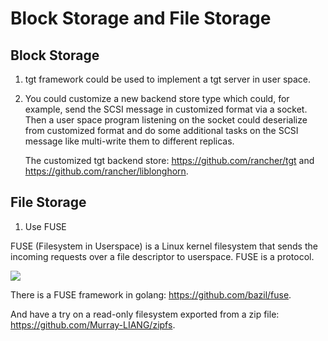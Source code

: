 # Block Storage and File Storage


## Block Storage
1. tgt framework could be used to implement a tgt server in user space.
2. You could customize a new backend store type which could, for example, send the SCSI message in customized format via a socket. Then a user space program listening on the socket could deserialize from customized format and do some additional tasks on the SCSI message like multi-write them to different replicas.
    
    The customized tgt backend store: https://github.com/rancher/tgt and https://github.com/rancher/liblonghorn.



## File Storage

1. Use FUSE

FUSE (Filesystem in Userspace) is a Linux kernel filesystem that  sends the incoming requests over a file descriptor to userspace. FUSE is a protocol.

![](/images/block-storage-file-storage-fuse-diagram.png)

There is a FUSE framework in golang: https://github.com/bazil/fuse.

And have a try on a read-only filesystem exported from a zip file:  https://github.com/Murray-LIANG/zipfs.

